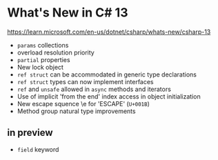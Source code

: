 ﻿
# What's New in C# 13

https://learn.microsoft.com/en-us/dotnet/csharp/whats-new/csharp-13 

- `params` collections
- overload resolution priority
- `partial` properties
- New lock object 
- `ref struct` can be accommodated in generic type declarations
- `ref struct` types can now implement interfaces
- `ref` and `unsafe` allowed in `async` methods and iterators 
- Use of implicit 'from the end' index access in object initialization
- New escape squence \e for 'ESCAPE' (`U+001B`)
- Method group natural type improvements

## in preview 

- `field` keyword

